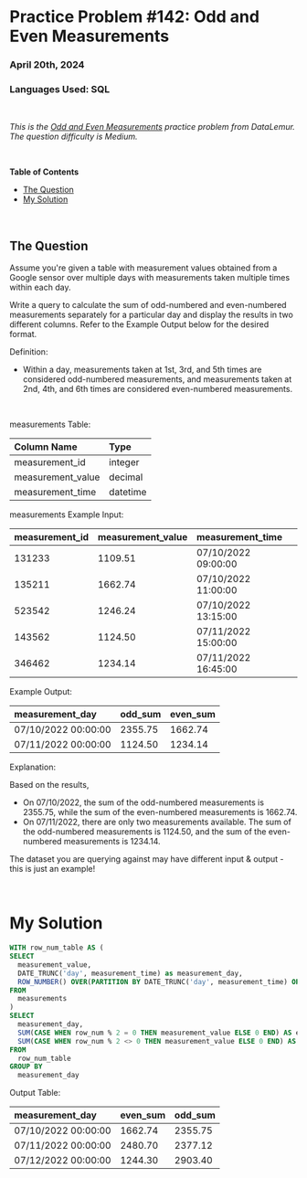 # **Practice Problem #142: Odd and Even Measurements**
### April 20th, 2024
### Languages Used: SQL

<br>

*This is the [Odd and Even Measurements](https://datalemur.com/questions/odd-even-measurements) practice problem from DataLemur. The question difficulty is Medium.*

<br>

**Table of Contents**

-   [The Question](#the-question)
-   [My Solution](#my-solution)
  
<br>

## The Question

Assume you're given a table with measurement values obtained from a Google sensor over multiple days with measurements taken multiple times within each day.

Write a query to calculate the sum of odd-numbered and even-numbered measurements separately for a particular day and display the results in two different columns. Refer to the Example Output below for the desired format.

Definition:

- Within a day, measurements taken at 1st, 3rd, and 5th times are considered odd-numbered measurements, and measurements taken at 2nd, 4th, and 6th times are considered even-numbered measurements.

<br>

measurements Table:

| Column Name       | Type     |
| :---------------- | :------- |
| measurement_id    | integer  |
| measurement_value | decimal  |
| measurement_time  | datetime |

measurements Example Input:

| measurement_id | measurement_value | measurement_time    |
| :------------- | :---------------- | :------------------ |
| 131233         | 1109.51           | 07/10/2022 09:00:00 |
| 135211         | 1662.74           | 07/10/2022 11:00:00 |
| 523542         | 1246.24           | 07/10/2022 13:15:00 |
| 143562         | 1124.50           | 07/11/2022 15:00:00 |
| 346462         | 1234.14           | 07/11/2022 16:45:00 |

Example Output:

| measurement_day     | odd_sum | even_sum |
| :------------------ | :------ | :------- |
| 07/10/2022 00:00:00 | 2355.75 | 1662.74  |
| 07/11/2022 00:00:00 | 1124.50 | 1234.14  |

Explanation:

Based on the results,

- On 07/10/2022, the sum of the odd-numbered measurements is 2355.75, while the sum of the even-numbered measurements is 1662.74.
- On 07/11/2022, there are only two measurements available. The sum of the odd-numbered measurements is 1124.50, and the sum of the even-numbered measurements is 1234.14.

The dataset you are querying against may have different input & output - this is just an example!


<br>

# My Solution

``` SQL
WITH row_num_table AS (
SELECT 
  measurement_value,
  DATE_TRUNC('day', measurement_time) as measurement_day,
  ROW_NUMBER() OVER(PARTITION BY DATE_TRUNC('day', measurement_time) ORDER BY measurement_time ASC) AS row_num
FROM 
  measurements
)
SELECT
  measurement_day,
  SUM(CASE WHEN row_num % 2 = 0 THEN measurement_value ELSE 0 END) AS even_sum,
  SUM(CASE WHEN row_num % 2 <> 0 THEN measurement_value ELSE 0 END) AS odd_sum
FROM
  row_num_table
GROUP BY
  measurement_day
```

Output Table:

| measurement_day     | even_sum | odd_sum |
| :------------------ | :------- | :------ |
| 07/10/2022 00:00:00 | 1662.74  | 2355.75 |
| 07/11/2022 00:00:00 | 2480.70  | 2377.12 |
| 07/12/2022 00:00:00 | 1244.30  | 2903.40 |